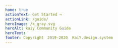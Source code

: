 ```yaml
---
home: true
actionText: Get Started →
actionLink: /guide/
heroImage: /k_gray.svg
heroAlt: kaiy Community Guide
heroText:
footer: Copyright　2019-2020  KaiY.design.system
---
```


<home />
